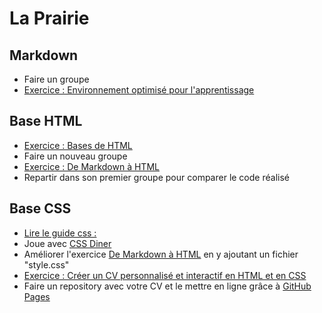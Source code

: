 # La Prairie

## Markdown

- Faire un groupe  
- [Exercice : Environnement optimisé pour l'apprentissage](https://github.com/becodeorg/learning-environment)

## Base HTML

- [Exercice : Bases de HTML](exercice-html-basic.md)
- Faire un nouveau groupe 
- [Exercice : De Markdown à HTML](exercice-markdown-to-html.md)
- Repartir dans son premier groupe pour comparer le code réalisé 

## Base CSS

- [Lire le guide css : ](http://guidecss.fr)
- Joue avec [CSS Diner](http://flukeout.github.io/)
- Améliorer l'exercice [De Markdown à HTML](exercice-markdown-to-html.md) en y ajoutant un fichier "style.css"
- [Exercice : Créer un CV personnalisé et interactif en HTML et en CSS](http://pierre-giraud.fr/creer-un-cv-personnalise-et-interactif-en-html-et-en-css/)
- Faire un repository avec votre CV et le mettre en ligne grâce à [GitHub Pages](https://pages.github.com/)

